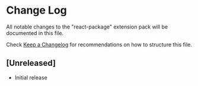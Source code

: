 # Change Log

All notable changes to the "react-package" extension pack will be documented in this file.

Check [Keep a Changelog](http://keepachangelog.com/) for recommendations on how to structure this file.

## [Unreleased]

- Initial release

